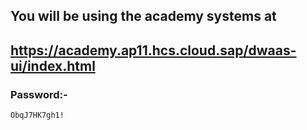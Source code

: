 ## You will be using the academy systems at 

## **https://academy.ap11.hcs.cloud.sap/dwaas-ui/index.html**

### Password:- 
    ObqJ7HK7gh1!